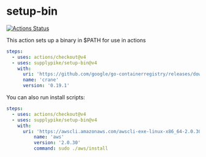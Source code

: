# setup-bin

[![Actions Status](https://github.com/supplypike/setup-bin/workflows/build-test/badge.svg)](https://github.com/supplypike/setup-bin/actions)

This action sets up a binary in \$PATH for use in actions

```yaml
steps:
  - uses: actions/checkout@v4
  - uses: supplypike/setup-bin@v4
    with:
      uri: 'https://github.com/google/go-containerregistry/releases/download/v0.19.1/go-containerregistry_Linux_x86_64.tar.gz'
      name: 'crane'
      version: '0.19.1'
```

You can also run install scripts:

```yaml
steps:
  - uses: actions/checkout@v4
  - uses: supplypike/setup-bin@v4
    with:
      uri: 'https://awscli.amazonaws.com/awscli-exe-linux-x86_64-2.0.30.zip'
          name: 'aws'
          version: '2.0.30'
          command: sudo ./aws/install
```
